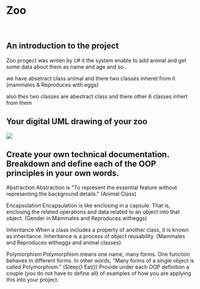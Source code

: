 # Zoo
<br>

## An introduction to the project
Zoo progect was writen by c# it the system enable to add animal and get some data about them as name and age and so..

we have absetract class animal and there two classes inheret from it 
(mammales & Reproduces with eggs)

also thes two classes are abestract class and there other 6 classes inhert from them



## Your digital UML drawing of your zoo
![](../img.jpg)

## Create your own technical documentation. Breakdown and define each of the OOP principles in your own words.
Abstraction
Abstraction is "To represent the essential feature without representing the background details."
(Animal Class)

Encapsulation
Encapsulation is like enclosing in a capsule. That is, enclosing the related operations and data related to an object into that object.
(Gender in Mammales and Reproduces witheggs)

Inheritance
When a class includes a property of another class, it is known as inheritance. Inheritance is a process of object reusability.
(Mammales and Reproduces witheggs and animal classes)

Polymorphism
Polymorphism means one name, many forms. One function behaves in different forms. In other words, "Many forms of a single object is called Polymorphism."
(Sleep() Eat())
Provide under each OOP definition a couple (you do not have to define all) of examples of how you are applying this into your project.
